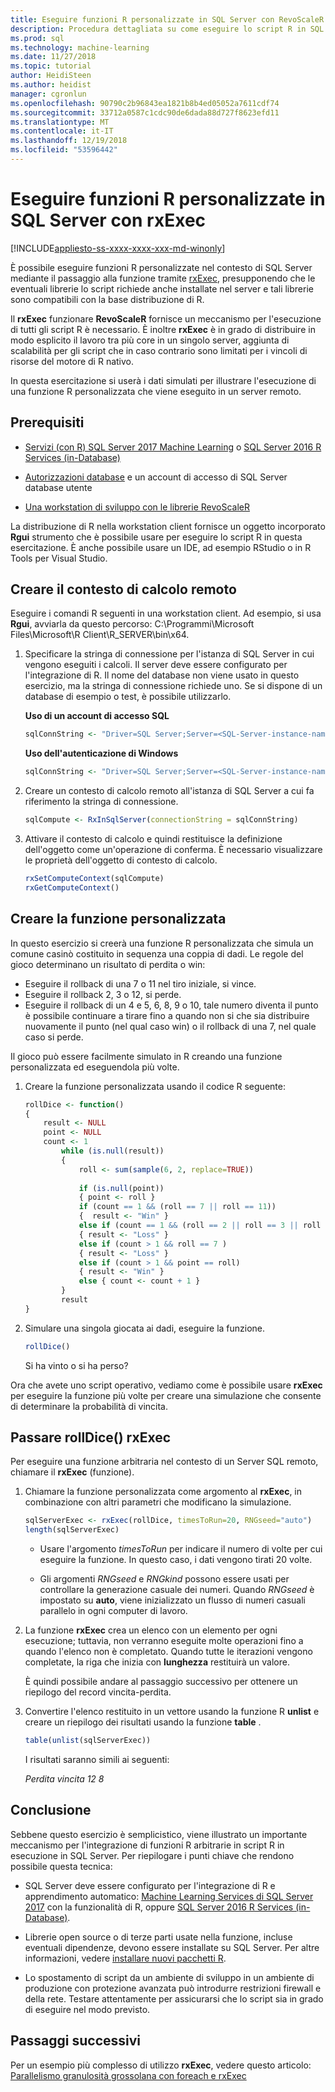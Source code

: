 ```yaml
---
title: Eseguire funzioni R personalizzate in SQL Server con RevoScaleR rxExec - SQL Server Machine Learning
description: Procedura dettagliata su come eseguire lo script R in SQL Server con funzioni RevoScaleR.
ms.prod: sql
ms.technology: machine-learning
ms.date: 11/27/2018
ms.topic: tutorial
author: HeidiSteen
ms.author: heidist
manager: cgronlun
ms.openlocfilehash: 90790c2b96843ea1821b8b4ed05052a7611cdf74
ms.sourcegitcommit: 33712a0587c1cdc90de6dada88d727f8623efd11
ms.translationtype: MT
ms.contentlocale: it-IT
ms.lasthandoff: 12/19/2018
ms.locfileid: "53596442"
---
```

# <a name="run-custom-r-functions-on-sql-server-using-rxexec"></a>Eseguire funzioni R personalizzate in SQL Server con rxExec
[!INCLUDE[appliesto-ss-xxxx-xxxx-xxx-md-winonly](../../includes/appliesto-ss-xxxx-xxxx-xxx-md-winonly.md)]

È possibile eseguire funzioni R personalizzate nel contesto di SQL Server mediante il passaggio alla funzione tramite [rxExec](https://docs.microsoft.com/machine-learning-server/r-reference/revoscaler/rxexec), presupponendo che le eventuali librerie lo script richiede anche installate nel server e tali librerie sono compatibili con la base distribuzione di R. 

Il **rxExec** funzionare **RevoScaleR** fornisce un meccanismo per l'esecuzione di tutti gli script R è necessario. È inoltre **rxExec** è in grado di distribuire in modo esplicito il lavoro tra più core in un singolo server, aggiunta di scalabilità per gli script che in caso contrario sono limitati per i vincoli di risorse del motore di R nativo.

In questa esercitazione si userà i dati simulati per illustrare l'esecuzione di una funzione R personalizzata che viene eseguito in un server remoto.

## <a name="prerequisites"></a>Prerequisiti

+ [Servizi (con R) SQL Server 2017 Machine Learning](../install/sql-machine-learning-services-windows-install.md) o [SQL Server 2016 R Services (in-Database)](../install/sql-r-services-windows-install.md)
  
+ [Autorizzazioni database](../security/user-permission.md) e un account di accesso di SQL Server database utente

+ [Una workstation di sviluppo con le librerie RevoScaleR](../r/set-up-a-data-science-client.md)

La distribuzione di R nella workstation client fornisce un oggetto incorporato **Rgui** strumento che è possibile usare per eseguire lo script R in questa esercitazione. È anche possibile usare un IDE, ad esempio RStudio o in R Tools per Visual Studio.

## <a name="create-the-remote-compute-context"></a>Creare il contesto di calcolo remoto

Eseguire i comandi R seguenti in una workstation client. Ad esempio, si usa **Rgui**, avviarla da questo percorso: C:\Programmi\Microsoft Files\Microsoft\R Client\R_SERVER\bin\x64\.

1. Specificare la stringa di connessione per l'istanza di SQL Server in cui vengono eseguiti i calcoli. Il server deve essere configurato per l'integrazione di R. Il nome del database non viene usato in questo esercizio, ma la stringa di connessione richiede uno. Se si dispone di un database di esempio o test, è possibile utilizzarlo.

    **Uso di un account di accesso SQL**

    ```R
    sqlConnString <- "Driver=SQL Server;Server=<SQL-Server-instance-name>; Database=<database-name>;Uid=<SQL-user-name>;Pwd=<password>"
    ```

    **Uso dell'autenticazione di Windows**

    ```R
    sqlConnString <- "Driver=SQL Server;Server=<SQL-Server-instance-name>;Database=<database-name>;Trusted_Connection=True"
    ```

2. Creare un contesto di calcolo remoto all'istanza di SQL Server a cui fa riferimento la stringa di connessione.

    ```R
    sqlCompute <- RxInSqlServer(connectionString = sqlConnString)
    ```

3. Attivare il contesto di calcolo e quindi restituisce la definizione dell'oggetto come un'operazione di conferma. È necessario visualizzare le proprietà dell'oggetto di contesto di calcolo.

    ```R
    rxSetComputeContext(sqlCompute)
    rxGetComputeContext()
    ```

## <a name="create-the-custom-function"></a>Creare la funzione personalizzata

In questo esercizio si creerà una funzione R personalizzata che simula un comune casinò costituito in sequenza una coppia di dadi. Le regole del gioco determinano un risultato di perdita o win:

+ Eseguire il rollback di una 7 o 11 nel tiro iniziale, si vince.
+ Eseguire il rollback 2, 3 o 12, si perde.
+ Eseguire il rollback di un 4 e 5, 6, 8, 9 o 10, tale numero diventa il punto è possibile continuare a tirare fino a quando non si che sia distribuire nuovamente il punto (nel qual caso win) o il rollback di una 7, nel quale caso si perde.

Il gioco può essere facilmente simulato in R creando una funzione personalizzata ed eseguendola più volte.

1.  Creare la funzione personalizzata usando il codice R seguente:
  
    ```R
    rollDice <- function()
    {
        result <- NULL
        point <- NULL
        count <- 1
            while (is.null(result))
            {
                roll <- sum(sample(6, 2, replace=TRUE))
  
                if (is.null(point))
                { point <- roll }
                if (count == 1 && (roll == 7 || roll == 11))
                {  result <- "Win" }
                else if (count == 1 && (roll == 2 || roll == 3 || roll == 12))
                { result <- "Loss" }
                else if (count > 1 && roll == 7 )
                { result <- "Loss" }
                else if (count > 1 && point == roll)
                { result <- "Win" }
                else { count <- count + 1 }
            }
            result
    }
    ```
  
2.  Simulare una singola giocata ai dadi, eseguire la funzione.
  
    ```R
    rollDice()
    ```
  
    Si ha vinto o si ha perso?
  
Ora che avete uno script operativo, vediamo come è possibile usare **rxExec** per eseguire la funzione più volte per creare una simulazione che consente di determinare la probabilità di vincita.

## <a name="pass-rolldice-in-rxexec"></a>Passare rollDice() rxExec

Per eseguire una funzione arbitraria nel contesto di un Server SQL remoto, chiamare il **rxExec** (funzione).

1. Chiamare la funzione personalizzata come argomento al **rxExec**, in combinazione con altri parametri che modificano la simulazione.
  
    ```R
    sqlServerExec <- rxExec(rollDice, timesToRun=20, RNGseed="auto")
    length(sqlServerExec)
    ```
  
    + Usare l'argomento *timesToRun* per indicare il numero di volte per cui eseguire la funzione.  In questo caso, i dati vengono tirati 20 volte.
  
    + Gli argomenti *RNGseed* e *RNGkind* possono essere usati per controllare la generazione casuale dei numeri. Quando *RNGseed* è impostato su **auto**, viene inizializzato un flusso di numeri casuali parallelo in ogni computer di lavoro.
  
2. La funzione **rxExec** crea un elenco con un elemento per ogni esecuzione; tuttavia, non verranno eseguite molte operazioni fino a quando l'elenco non è completato. Quando tutte le iterazioni vengono completate, la riga che inizia con **lunghezza** restituirà un valore.
  
    È quindi possibile andare al passaggio successivo per ottenere un riepilogo del record vincita-perdita.
  
3. Convertire l'elenco restituito in un vettore usando la funzione R **unlist** e creare un riepilogo dei risultati usando la funzione **table** .
  
    ```R
    table(unlist(sqlServerExec))
    ```
  
    I risultati saranno simili ai seguenti:
  
     *Perdita vincita* *12 8*

## <a name="conclusion"></a>Conclusione

Sebbene questo esercizio è semplicistico, viene illustrato un importante meccanismo per l'integrazione di funzioni R arbitrarie in script R in esecuzione in SQL Server. Per riepilogare i punti chiave che rendono possibile questa tecnica:

+ SQL Server deve essere configurato per l'integrazione di R e apprendimento automatico: [Machine Learning Services di SQL Server 2017](../install/sql-machine-learning-services-windows-install.md) con la funzionalità di R, oppure [SQL Server 2016 R Services (in-Database)](../install/sql-r-services-windows-install.md).

+ Librerie open source o di terze parti usate nella funzione, incluse eventuali dipendenze, devono essere installate su SQL Server. Per altre informazioni, vedere [installare nuovi pacchetti R](../r/install-additional-r-packages-on-sql-server.md).

+ Lo spostamento di script da un ambiente di sviluppo in un ambiente di produzione con protezione avanzata può introdurre restrizioni firewall e della rete. Testare attentamente per assicurarsi che lo script sia in grado di eseguire nel modo previsto.

## <a name="next-steps"></a>Passaggi successivi

Per un esempio più complesso di utilizzo **rxExec**, vedere questo articolo: [Parallelismo granulosità grossolana con foreach e rxExec](https://blog.revolutionanalytics.com/2015/04/coarse-grain-parallelism-with-foreach-and-rxexec.html)
